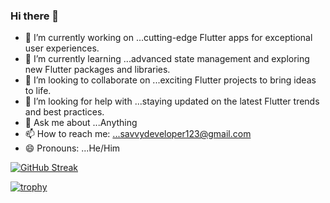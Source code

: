 ### Hi there 👋


- 🔭 I’m currently working on ...cutting-edge Flutter apps for exceptional user experiences.
- 🌱 I’m currently learning ...advanced state management and exploring new Flutter packages and libraries.
- 👯 I’m looking to collaborate on ...exciting Flutter projects to bring ideas to life.
- 🤔 I’m looking for help with ...staying updated on the latest Flutter trends and best practices.
- 💬 Ask me about ...Anything
- 📫 How to reach me: ...savvydeveloper123@gmail.com
- 😄 Pronouns: ...He/Him

[![GitHub Streak](https://streak-stats.demolab.com?user=satyaroutray1&theme=solarized-dark&type=png&stroke=EB5454)](https://git.io/streak-stats)

[![trophy](https://github-profile-trophy.vercel.app/?username=satyaroutray1&theme=onedark)](https://github.com/ryo-ma/github-profile-trophy)
